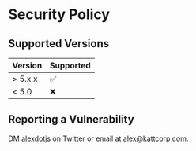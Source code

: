 # Security Policy

## Supported Versions

| Version | Supported          |
| ------- | ------------------ |
| > 5.x.x | :white_check_mark: |
| < 5.0   | :x:                |

## Reporting a Vulnerability

DM [alexdotjs](https://twitter.com/alexdotjs) on Twitter or email at alex@kattcorp.com.
